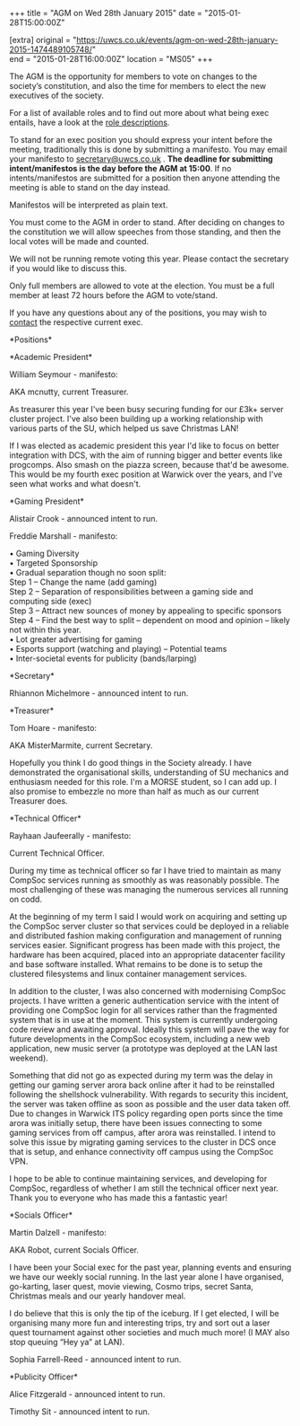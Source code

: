 +++
title = "AGM on Wed 28th January 2015"
date = "2015-01-28T15:00:00Z"

[extra]
original = "https://uwcs.co.uk/events/agm-on-wed-28th-january-2015-1474489105748/"    
end = "2015-01-28T16:00:00Z"
location = "MS05"
+++

The AGM is the opportunity for members to vote on changes to the society’s constitution, and also the time for members to elect the new executives of the society.

For a list of available roles and to find out more about what being exec entails, have a look at the [role descriptions](https://uwcs.co.uk/cms/democracy/roles/).

To stand for an exec position you should express your intent before the meeting, traditionally this is done by submitting a manifesto. You may email your manifesto to <secretary@uwcs.co.uk> . **The deadline for submitting intent/manifestos is the day before the AGM at 15:00**. If no intents/manifestos are submitted for a position then anyone attending the meeting is able to stand on the day instead.

Manifestos will be interpreted as plain text.

You must come to the AGM in order to stand. After deciding on changes to the constitution we will allow speeches from those standing, and then the local votes will be made and counted.

We will not be running remote voting this year. Please contact the secretary if you would like to discuss this.

Only full members are allowed to vote at the election. You must be a full member at least 72 hours before the AGM to vote/stand.

If you have any questions about any of the positions, you may wish to [contact](http://uwcs.co.uk/cms/contact/) the respective current exec.

\*Positions\*

\*Academic President\*

William Seymour - manifesto:

AKA mcnutty, current Treasurer.

As treasurer this year I've been busy securing funding for our £3k+ server cluster project. I've also been building up a working relationship with various parts of the SU, which helped us save Christmas LAN\!

If I was elected as academic president this year I'd like to focus on better integration with DCS, with the aim of running bigger and better events like progcomps. Also smash on the piazza screen, because that'd be awesome. This would be my fourth exec position at Warwick over the years, and I've seen what works and what doesn't.

\*Gaming President\*

Alistair Crook - announced intent to run.

Freddie Marshall - manifesto:

• Gaming Diversity  
• Targeted Sponsorship  
• Gradual separation though no soon split:  
Step 1 – Change the name (add gaming)  
Step 2 – Separation of responsibilities between a gaming side and computing side (exec)  
Step 3 – Attract new sounces of money by appealing to specific sponsors  
Step 4 – Find the best way to split – dependent on mood and opinion – likely not within this year.  
• Lot greater advertising for gaming  
• Esports support (watching and playing) – Potential teams  
• Inter-societal events for publicity (bands/larping)

\*Secretary\*

Rhiannon Michelmore - announced intent to run.

\*Treasurer\*

Tom Hoare - manifesto:

AKA MisterMarmite, current Secretary.

Hopefully you think I do good things in the Society already. I have demonstrated the organisational skills, understanding of SU mechanics and enthusiasm needed for this role. I'm a MORSE student, so I can add up. I also promise to embezzle no more than half as much as our current Treasurer does.

\*Technical Officer\*

Rayhaan Jaufeerally - manifesto:

Current Technical Officer.

During my time as technical officer so far I have tried to maintain as many CompSoc services running as smoothly as was reasonably possible. The most challenging of these was managing the numerous services all running on codd.

At the beginning of my term I said I would work on acquiring and setting up the CompSoc server cluster so that services could be deployed in a reliable and distributed fashion making configuration and management of running services easier. Significant progress has been made with this project, the hardware has been acquired, placed into an appropriate datacenter facility and base software installed. What remains to be done is to setup the clustered filesystems and linux container management services.

In addition to the cluster, I was also concerned with modernising CompSoc projects. I have written a generic authentication service with the intent of providing one CompSoc login for all services rather than the fragmented system that is in use at the moment. This system is currently undergoing code review and awaiting approval. Ideally this system will pave the way for future developments in the CompSoc ecosystem, including a new web application, new music server (a prototype was deployed at the LAN last weekend).

Something that did not go as expected during my term was the delay in getting our gaming server arora back online after it had to be reinstalled following the shellshock vulnerability. With regards to security this incident, the server was taken offline as soon as possible and the user data taken off. Due to changes in Warwick ITS policy regarding open ports since the time arora was initially setup, there have been issues connecting to some gaming services from off campus, after arora was reinstalled. I intend to solve this issue by migrating gaming services to the cluster in DCS once that is setup, and enhance connectivity off campus using the CompSoc VPN.

I hope to be able to continue maintaining services, and developing for CompSoc, regardless of whether I am still the technical officer next year. Thank you to everyone who has made this a fantastic year\!

\*Socials Officer\*

Martin Dalzell - manifesto:

AKA Robot, current Socials Officer.

I have been your Social exec for the past year, planning events and ensuring we have our weekly social running. In the last year alone I have organised, go-karting, laser quest, movie viewing, Cosmo trips, secret Santa, Christmas meals and our yearly handover meal.

I do believe that this is only the tip of the iceburg. If I get elected, I will be organising many more fun and interesting trips, try and sort out a laser quest tournament against other societies and much much more\! (I MAY also stop queuing “Hey ya” at LAN).

Sophia Farrell-Reed - announced intent to run.

\*Publicity Officer\*

Alice Fitzgerald - announced intent to run.

Timothy Sit - announced intent to run.

